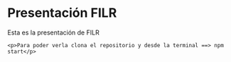 <div>
	<h1>Presentación FILR</h1>
	<p>Esta es la presentación de FILR</p>

	<p>Para poder verla clona el repositorio y desde la terminal ==> npm start</p>
</div>